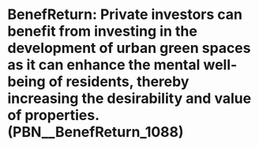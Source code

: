 # BenefReturn: __Private investors can benefit from investing in the development of urban green spaces as it can enhance the mental well-being of residents, thereby increasing the desirability and value of properties.__ (PBN__BenefReturn_1088)

